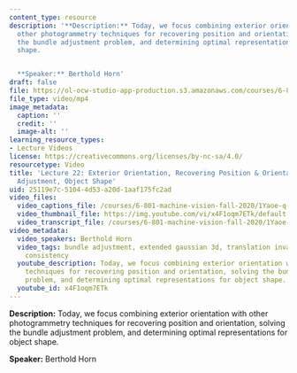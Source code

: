 ```yaml
---
content_type: resource
description: '**Description:** Today, we focus combining exterior orientation with
  other photogrammetry techniques for recovering position and orientation, solving
  the bundle adjustment problem, and determining optimal representations for object
  shape.


  **Speaker:** Berthold Horn'
draft: false
file: https://ol-ocw-studio-app-production.s3.amazonaws.com/courses/6-801-machine-vision-fall-2020/mit6_801f20_lec22_1080p_360p_16_9.mp4
file_type: video/mp4
image_metadata:
  caption: ''
  credit: ''
  image-alt: ''
learning_resource_types:
- Lecture Videos
license: https://creativecommons.org/licenses/by-nc-sa/4.0/
resourcetype: Video
title: 'Lecture 22: Exterior Orientation, Recovering Position & Orientation, Bundle
  Adjustment, Object Shape'
uid: 25119e7c-5104-4d53-a20d-1aaf175fc2ad
video_files:
  video_captions_file: /courses/6-801-machine-vision-fall-2020/1Yaoe-q-HxgwrDhdw4F5Gnk5onbWKN-Y3_transcript.webvtt
  video_thumbnail_file: https://img.youtube.com/vi/x4F1oqm7ETk/default.jpg
  video_transcript_file: /courses/6-801-machine-vision-fall-2020/1Yaoe-q-HxgwrDhdw4F5Gnk5onbWKN-Y3_transcript.pdf
video_metadata:
  video_speakers: Berthold Horn
  video_tags: bundle adjustment, extended gaussian 3d, translation invariance, rotation
    consistency
  youtube_description: Today, we focus combining exterior orientation with other photogrammetry
    techniques for recovering position and orientation, solving the bundle adjustment
    problem, and determining optimal representations for object shape.
  youtube_id: x4F1oqm7ETk
---
```

**Description:** Today, we focus combining exterior orientation with other photogrammetry techniques for recovering position and orientation, solving the bundle adjustment problem, and determining optimal representations for object shape.

**Speaker:** Berthold Horn